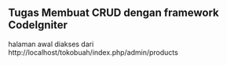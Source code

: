 ## Tugas Membuat CRUD dengan framework CodeIgniter

halaman awal diakses dari http://localhost/tokobuah/index.php/admin/products
